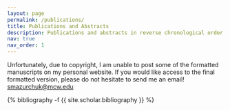 ```yaml
---
layout: page
permalink: /publications/
title: Publications and Abstracts
description: Publications and abstracts in reverse chronological order. Generated by jekyll-scholar
nav: true
nav_order: 1
---
```

Unfortunately, due to copyright, I am unable to post some of the formatted manuscripts on my personal website. If you would like access to the final formatted version, please do not hesitate to send me an email! [smazurchuk@mcw.edu](mailto:smazurchuk@mcw.edu)

<!-- _pages/publications.md -->
<div class="publications">

{% bibliography -f {{ site.scholar.bibliography }} %}

</div>
